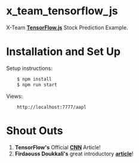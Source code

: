 # x_team_tensorflow_js

X-Team <a href="https://js.tensorflow.org/">**TensorFlow.js**</a> Stock Prediction Example.

# Installation and Set Up

Setup instructions:
```bash
    $ npm install
    $ npm run start
```

Views:
```
    http://localhost:7777/aapl
```

# Shout Outs

1. **TensorFlow's** Official <a href="https://www.tensorflow.org/tutorials/deep_cnn">**CNN**</a> Article!
2. **Firdaouss Doukkali's** great introductory <a href="https://medium.com/@phidaouss/convolutional-neural-networks-cnn-or-convnets-d7c688b0a207">**article**</a>!